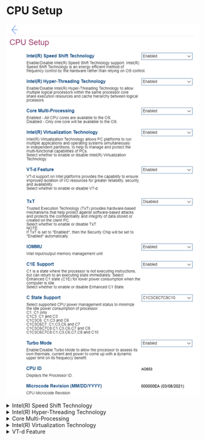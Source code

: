 # CPU Setup #
![](./img/cpusetup.png)

<details><summary>Intel(R) Speed Shift Technology</summary>
Intel(R) Speed Shift Technology is an energy efficient method of frequency control by the hardware rather than relying on OS control.<br>
One of 2 possible states:

1. **Enabled** – Default. 
2. Disabled – Intel(R) Speed Shift Technology is turned off. 

| WMI Setting name | Values | SVP Req'd | AMD/Intel |
|:---|:---|:---|:---|
|  |  |  | Both |
</details>


<details><summary>Intel(R) Hyper-Threading Technology</summary>
Intel(R) Hyper-Threading Technology allows multiple logical processors within the same processor core share execution resources and cache hierarchy between logical processors.<br>
One of 2 possible states:

1. **Enabled** – Default. 
2. Disabled – Intel(R) Hyper-Threading Technology is turned off. 

**Note**. If "TXT" has "Enabled" status, then this item will be enabled and not available for disabling. 

| WMI Setting name | Values | SVP Req'd | AMD/Intel |
|:---|:---|:---|:---|
|  |  |  | Both |
</details>


<details><summary>Core Multi-Processing</summary>
One of 2 possible states:

1. **Enabled** – All CPU cores are available to the OS. Default. 
2. Disabled – Only one core will be available to the OS.

**Note**. If "TXT" has "Enabled" status, then this item will be enabled and not available for disabling.

| WMI Setting name | Values | SVP Req'd | AMD/Intel |
|:---|:---|:---|:---|
|  |  |  | Both |
</details>


<details><summary>Intel(R) Virtualization Technology</summary>
One of 2 possible states:

1. **Enabled** – Default. Intel(R) Virtualization Technology allows PC platforms to run multiple applications and operating systems simultaneously in independent partitions, to help to manage and protect the multi-functional capabilities of PCs.
2. Disabled – Intel(R) Virtualization Technology is turned off and following items get “Disabled” status and become unavailable:<br>
  a. VT-d Feature<br>
  b. TxT

Additional information is available here: [How to enable Virtualization Technology on Lenovo PC computers](https://support.lenovo.com/de/en/solutions/ht500006).

| WMI Setting name | Values | SVP Req'd | AMD/Intel |
|:---|:---|:---|:---|
|  |  |  | Both |
</details>


<details><summary>VT-d Feature</summary>
One of 2 possible states:

1. **Enabled** – Default. VT-d support on Intel platforms provides the capability to ensure improved isolation of I/O resources for greater reliability, security, and availability.
2. Disabled - VT-d Feature is turned off.

Additional information is available here: [VT-d Feature](https://www.intel.com/content/www/us/en/search.html?ws=text#q=VT-d%20Feature&sort=relevancy&f:@tabfilter=[Developers]).

| WMI Setting name | Values | SVP Req'd | AMD/Intel |
|:---|:---|:---|:---|
|  |  |  | Both |
</details>